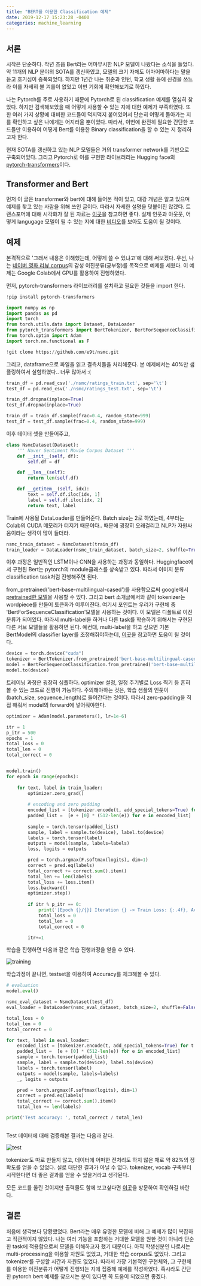 ```yaml
---
title: "BERT를 이용한 Classification 예제"
date: 2019-12-17 15:23:28 -0400
categories: machine_learning
---
```


<script type="text/x-mathjax-config">
MathJax.Hub.Config({
    displayAlign: "left"
});
</script>

## 서론 ##
시작은 단순하다.
작년 즈음 Bert라는 어마무시한 NLP 모델이 나왔다는 소식을 들었다.
약 11개의 NLP 분야의 SOTA를 갱신하였고, 모델의 크기 자체도 어마어마하다는 말을 듣고 호기심이 증폭되었다.
하지만 1년간 나는 취준과 인턴, 학교 생활 등에 신경을 쓰느라 이를 자세히 볼 겨를이 없었고 이번 기회에 확인해보기로 하였다.

나는 Pytorch를 주로 사용하기 때문에 Pytorch로 된 classification 예제를 열심히 찾았다.
하지만 검색해보았을 때 어떻게 사용할 수 있는 지에 대한 예제가 부족하였다.
또한 여러 가지 상황에 대비한 코드들이 덕지덕지 붙어있어서 단순히 어떻게 돌아가는 지를 확인하고 싶은 나에게는 어지러울 뿐이었다.
따라서, 이번에 완전히 필요한 간단한 코드들만 이용하여 어떻게 Bert를 이용한 Binary classification을 할 수 있는 지 정리하고자 한다.

현재 SOTA를 갱신하고 있는 NLP 모델들은 거의 transformer network를 기반으로 구축되어있다.
그리고 Pytorch로 이를 구현한 라이브러리는 Hugging face의 [pytorch-transformers](https://github.com/huggingface/transformers)이다.

## Transformer and Bert ##
먼저 이 글은 transformer와 bert에 대해 들어본 적이 있고, 대강 개념은 알고 있으며 예제를 찾고 있는 사람을 위해 쓰인 글이다.
따라서 자세한 설명을 덧붙이진 않겠다.
트랜스포머에 대해 시각화가 잘 된 자료는 [이곳](http://jalammar.github.io/illustrated-transformer/)을 참고하면 좋다.
실제 인풋과 아웃풋, 어떻게 langugage 모델이 될 수 있는 지에 대한 [비디오](https://www.youtube.com/watch?v=xhY7m8QVKjo&t=2551s)를 보아도 도움이 될 것이다.

## 예제 ##
본격적으로 '그래서 내용은 이해했는데, 어떻게 쓸 수 있냐고'에 대해 써보겠다.
우선, 나는 [네이버 영화 리뷰 corpus](https://github.com/e9t/nsmc)의 감성 이진분류(긍부정)를 목적으로 예제를 세웠다.
이 예제는 Google Colab에서 GPU를 활용하여 진행하였다.

먼저, pytorch-transformers 라이브러리를 설치하고 필요한 것들을 import 한다.

```python
!pip install pytorch-transformers
```
```python
import numpy as np
import pandas as pd
import torch
from torch.utils.data import Dataset, DataLoader
from pytorch_transformers import BertTokenizer, BertForSequenceClassification, BertConfig
from torch.optim import Adam
import torch.nn.functional as F
```
```python
!git clone https://github.com/e9t/nsmc.git
```

그리고, dataframe으로 파일을 읽고 결측치들을 처리해준다.
본 예제에서는 40%만 샘플링하여서 실험하였다.. 너무 많아서 :(

```python
train_df = pd.read_csv('./nsmc/ratings_train.txt', sep='\t')
test_df = pd.read_csv('./nsmc/ratings_test.txt', sep='\t')
```
```python
train_df.dropna(inplace=True)
test_df.dropna(inplace=True)

train_df = train_df.sample(frac=0.4, random_state=999)
test_df = test_df.sample(frac=0.4, random_state=999)
```

이후 데이터 셋을 만들어주고,

```python
class NsmcDataset(Dataset):
    ''' Naver Sentiment Movie Corpus Dataset '''
    def __init__(self, df):
        self.df = df

    def __len__(self):
        return len(self.df)

    def __getitem__(self, idx):
        text = self.df.iloc[idx, 1]
        label = self.df.iloc[idx, 2]
        return text, label
```
Train에 사용될 DataLoader를 만들어준다.
Batch size는 2로 하였는데, 4부터는 Colab의 CUDA 메모리가 터지기 때문이다..
때문에 굉장히 오래걸리고 NLP가 자원싸움이라는 생각이 많이 들더라.

```python
nsmc_train_dataset = NsmcDataset(train_df)
train_loader = DataLoader(nsmc_train_dataset, batch_size=2, shuffle=True, num_workers=2)
```
이후 과정은 일반적인 LSTM이나 CNN을 사용하는 과정과 동일하다.
Huggingface에서 구현된 Bert는 pytorch의 module클래스를 상속받고 있다.
따라서 이미지 분류 classification task처럼 진행해주면 된다.

from_pretrained('bert-base-multilingual-cased')를 사용함으로써 google에서 [pretrained한 모델](https://github.com/google-research/bert/blob/master/multilingual.md)을 사용할 수 있다.
그리고 bert 소개글에서와 같이 tokenizer는 wordpiece를 만들어 토큰화가 이루어진다.
여기서 포인트는 우리가 구현체 중 'BertForSequenceClassification'모델을 사용하는 것이다.
이 모델은 디폴트로 이진분류가 되어있다.
따라서 multi-label을 하거나 다른 task를 학습하기 위해서는 구현된 다른 서브 모델들을 활용하면 된다.
예컨대, multi-label을 하고 싶으면 기본 BertModel의 classifier layer를 조정해줘야하는데, [이곳](https://medium.com/huggingface/multi-label-text-classification-using-bert-the-mighty-transformer-69714fa3fb3d)을 참고하면 도움이 될 것이다.

```python
device = torch.device("cuda")
tokenizer = BertTokenizer.from_pretrained('bert-base-multilingual-cased')
model = BertForSequenceClassification.from_pretrained('bert-base-multilingual-cased')
model.to(device)
```

트레이닝 과정은 굉장히 심플하다.
optimizer 설정, 일정 주기별로 Loss 찍기 등 흔히 볼 수 있는 코드로 진행이 가능하다.
주의해야하는 것은, 학습 샘플의 인풋이 (batch_size, sequence_length)로 들어간다는 것이다.
따라서 zero-padding을 직접 해줘서 model의 forward에 넣어줘야한다.

```python
optimizer = Adam(model.parameters(), lr=1e-6)

itr = 1
p_itr = 500
epochs = 1
total_loss = 0
total_len = 0
total_correct = 0


model.train()
for epoch in range(epochs):
    
    for text, label in train_loader:
        optimizer.zero_grad()
        
        # encoding and zero padding
        encoded_list = [tokenizer.encode(t, add_special_tokens=True) for t in text]
        padded_list =  [e + [0] * (512-len(e)) for e in encoded_list]
        
        sample = torch.tensor(padded_list)
        sample, label = sample.to(device), label.to(device)
        labels = torch.tensor(label)
        outputs = model(sample, labels=labels)
        loss, logits = outputs

        pred = torch.argmax(F.softmax(logits), dim=1)
        correct = pred.eq(labels)
        total_correct += correct.sum().item()
        total_len += len(labels)
        total_loss += loss.item()
        loss.backward()
        optimizer.step()
        
        if itr % p_itr == 0:
            print('[Epoch {}/{}] Iteration {} -> Train Loss: {:.4f}, Accuracy: {:.3f}'.format(epoch+1, epochs, itr, total_loss/p_itr, total_correct/total_len))
            total_loss = 0
            total_len = 0
            total_correct = 0

        itr+=1
```
학습을 진행하면 다음과 같은 학습 진행과정을 얻을 수 있다.

![training](https://i.imgur.com/RtSNtsN.png)

학습과정이 끝나면, testset을 이용하여 Accuracy를 체크해볼 수 있다.

```python
# evaluation
model.eval()

nsmc_eval_dataset = NsmcDataset(test_df)
eval_loader = DataLoader(nsmc_eval_dataset, batch_size=2, shuffle=False, num_workers=2)

total_loss = 0
total_len = 0
total_correct = 0

for text, label in eval_loader:
    encoded_list = [tokenizer.encode(t, add_special_tokens=True) for t in text]
    padded_list =  [e + [0] * (512-len(e)) for e in encoded_list]
    sample = torch.tensor(padded_list)
    sample, label = sample.to(device), label.to(device)
    labels = torch.tensor(label)
    outputs = model(sample, labels=labels)
    _, logits = outputs

    pred = torch.argmax(F.softmax(logits), dim=1)
    correct = pred.eq(labels)
    total_correct += correct.sum().item()
    total_len += len(labels)

print('Test accuracy: ', total_correct / total_len)
 
```
Test 데이터에 대해 검증해본 결과는 다음과 같다.

![test](https://i.imgur.com/yN6VnVu.png)

tokenizer도 따로 만들지 않고, 데이터에 어떠한 전처리도 하지 않은 채로 약 82%의 정확도를 얻을 수 있었다.
실로 대단한 결과가 아닐 수 없다.
tokenizer, vocab 구축부터 시작한다면 더 좋은 결과를 얻을 수 있을거라고 생각된다.

모든 코드를 올린 것이지만 출력물도 함께 보고싶다면 [이곳](https://github.com/zzaebok/PytorchBertExample/blob/master/BertForSequenceClassification_%EC%98%88%EC%A0%9C.ipynb)을 방문하여 확인하길 바란다.

## 결론 ##
처음에 생각보다 당황했었다.
Bert라는 매우 유명한 모델에 비해 그 예제가 많이 복잡하고 직관적이지 않았다.
나는 여러 기능을 포함하는 거대한 모델을 원한 것이 아니라 단순한 task에 적용함으로써 모델을 이해하고자 했기 때문이다.
아직 학생신분인 나로서는 multi-processing을 이용할 자원도 없었고, 거대한 학습 corpus도 없었다.
그리고 tokenizer를 구성할 시간과 자원도 없었다.
따라서 가장 기본적인 구현체와, 그 구현체를 이용한 이진분류가 어떻게 진행되는 지에 집중해 예제를 작성하였다.
혹시라도 간단한 pytorch bert 예제를 찾으시는 분이 있다면 꼭 도움이 되었으면 좋겠다.
